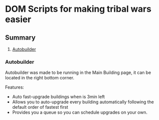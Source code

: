 # DOM Scripts for making tribal wars easier

## Summary
1. [Autobuilder](#autobuilder)

### Autobuilder
Autobuilder was made to be running in the Main Building page, it can be located in the right bottom corner.

Features:
- Auto fast-upgrade buildings when is 3min left
- Allows you to auto-upgrade every building automatically following the default order of fastest first
- Provides you a queue so you can schedule upgrades on your own.